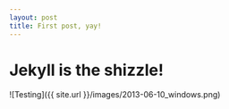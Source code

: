 ```yaml
---
layout: post
title: First post, yay!
---
```


# Jekyll is the shizzle!

![Testing]({{ site.url }}/images/2013-06-10_windows.png)
